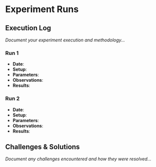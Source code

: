 # Experiment Runs

## Execution Log

*Document your experiment execution and methodology...*

### Run 1
- **Date**: 
- **Setup**: 
- **Parameters**: 
- **Observations**: 
- **Results**: 

### Run 2
- **Date**: 
- **Setup**: 
- **Parameters**: 
- **Observations**: 
- **Results**: 

## Challenges & Solutions

*Document any challenges encountered and how they were resolved...*